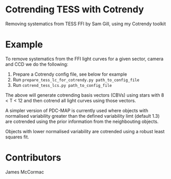 # Cotrending TESS with Cotrendy

Removing systematics from TESS FFI by Sam Gill, using my Cotrendy toolkit

# Example

To remove systematics from the FFI light curves for a given sector, camera and CCD we do the following:

   1. Prepare a Cotrendy config file, see below for example
   1. Run ```prepare_tess_lc_for_cotrendy.py path_to_config_file```
   1. Run ```cotrend_tess_lcs.py path_to_config_file```

The above will generate cotrending basis vectors (CBVs) using stars with 8 < T < 12 and then cotrend all light curves using those vectors.

A simpler version of PDC-MAP is currently used where objects with normalised variability greater than the defined variability limt (default 1.3) are cotrended using the prior information from the neighbouting objects.

Objects with lower normalised variability are cotrended using a robust least squares fit.

# Contributors

James McCormac
